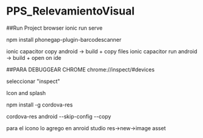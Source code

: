 # PPS_RelevamientoVisual


##Run Project  browser
ionic run serve

npm install phonegap-plugin-barcodescanner

ionic capacitor copy android -> build + copy files
ionic capacitor run android -> build + open on ide

##PARA DEBUGGEAR CHROME
chrome://inspect/#devices

seleccionar "inspect"

Icon and splash

npm install -g cordova-res

cordova-res android --skip-config --copy

para el icono lo agrego en  anroid studio res->new->image asset